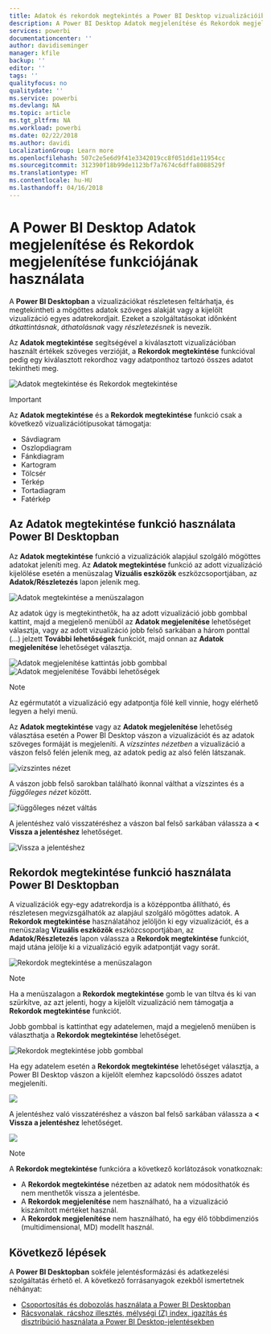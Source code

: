 ```yaml
---
title: Adatok és rekordok megtekintés a Power BI Desktop vizualizációiban
description: A Power BI Desktop Adatok megjelenítése és Rekordok megjelenítése funkciójának használata a részletek feltárásához
services: powerbi
documentationcenter: ''
author: davidiseminger
manager: kfile
backup: ''
editor: ''
tags: ''
qualityfocus: no
qualitydate: ''
ms.service: powerbi
ms.devlang: NA
ms.topic: article
ms.tgt_pltfrm: NA
ms.workload: powerbi
ms.date: 02/22/2018
ms.author: davidi
LocalizationGroup: Learn more
ms.openlocfilehash: 507c2e5e6d9f41e3342019cc8f051dd1e11954cc
ms.sourcegitcommit: 312390f18b99de1123bf7a7674c6dffa8088529f
ms.translationtype: HT
ms.contentlocale: hu-HU
ms.lasthandoff: 04/16/2018
---
```

# <a name="use-see-data-and-see-records-in-power-bi-desktop"></a>A Power BI Desktop Adatok megjelenítése és Rekordok megjelenítése funkciójának használata
A **Power BI Desktopban** a vizualizációkat részletesen feltárhatja, és megtekintheti a mögöttes adatok szöveges alakját vagy a kijelölt vizualizáció egyes adatrekordjait. Ezeket a szolgáltatásokat időnként *átkattintásnak*, *áthatolásnak* vagy *részletezésnek* is nevezik.

Az **Adatok megtekintése** segítségével a kiválasztott vizualizációban használt értékek szöveges verzióját, a **Rekordok megtekintése** funkcióval pedig egy kiválasztott rekordhoz vagy adatponthoz tartozó összes adatot tekintheti meg. 

![Adatok megtekintése és Rekordok megtekintése](media/desktop-see-data-see-records/see-data-record.png)

>[!IMPORTANT]
>Az **Adatok megtekintése** és a **Rekordok megtekintése** funkció csak a következő vizualizációtípusokat támogatja:
>  - Sávdiagram
>  - Oszlopdiagram
>  - Fánkdiagram
>  - Kartogram
>  - Tölcsér
>  - Térkép
>  - Tortadiagram
>  - Fatérkép

## <a name="use-see-data-in-power-bi-desktop"></a>Az Adatok megtekintése funkció használata Power BI Desktopban

Az **Adatok megtekintése** funkció a vizualizációk alapjául szolgáló mögöttes adatokat jeleníti meg. Az **Adatok megtekintése** funkció az adott vizualizáció kijelölése esetén a menüszalag **Vizuális eszközök** eszközcsoportjában, az **Adatok/Részletezés** lapon jelenik meg.

![Adatok megtekintése a menüszalagon](media/desktop-see-data-see-records/see-data1.png)

Az adatok úgy is megtekinthetők, ha az adott vizualizáció jobb gombbal kattint, majd a megjelenő menüből az **Adatok megjelenítése** lehetőséget választja, vagy az adott vizualizáció jobb felső sarkában a három ponttal (...) jelzett **További lehetőségek** funkciót, majd onnan az **Adatok megjelenítése** lehetőséget választja.

![Adatok megjelenítése kattintás jobb gombbal](media/desktop-see-data-see-records/see-data2.png)&nbsp;&nbsp;![Adatok megjelenítése További lehetőségek](media/desktop-see-data-see-records/see-data3.png)

> [!NOTE]
> Az egérmutatót a vizualizáció egy adatpontja fölé kell vinnie, hogy elérhető legyen a helyi menü.

Az **Adatok megtekintése** vagy az **Adatok megjelenítése** lehetőség választása esetén a Power BI Desktop vászon a vizualizációt és az adatok szöveges formáját is megjeleníti. A *vízszintes nézetben* a vizualizáció a vászon felső felén jelenik meg, az adatok pedig az alsó felén látszanak. 

![vízszintes nézet](media/desktop-see-data-see-records/see-data4a.png)

A vászon jobb felső sarokban található ikonnal válthat a vízszintes és a *függőleges nézet* között.

![függőleges nézet váltás](media/desktop-see-data-see-records/see-data4.png)

A jelentéshez való visszatéréshez a vászon bal felső sarkában válassza a **< Vissza a jelentéshez** lehetőséget.

![Vissza a jelentéshez](media/desktop-see-data-see-records/see-data5.png)

## <a name="use-see-records-in-power-bi-desktop"></a>Rekordok megtekintése funkció használata Power BI Desktopban

A vizualizációk egy-egy adatrekordja is a középpontba állítható, és részletesen megvizsgálhatók az alapjául szolgáló mögöttes adatok. A **Rekordok megtekintése** használatához jelöljön ki egy vizualizációt, és a menüszalag **Vizuális eszközök** eszközcsoportjában, az **Adatok/Részletezés** lapon válassza a **Rekordok megtekintése** funkciót, majd utána jelölje ki a vizualizáció egyik adatpontját vagy sorát. 

![Rekordok megtekintése a menüszalagon](media/desktop-see-data-see-records/see-record1.png)

> [!NOTE]
> Ha a menüszalagon a **Rekordok megtekintése** gomb le van tiltva és ki van szürkítve, az azt jelenti, hogy a kijelölt vizualizáció nem támogatja a **Rekordok megtekintése** funkciót.

Jobb gombbal is kattinthat egy adatelemen, majd a megjelenő menüben is választhatja a **Rekordok megtekintése** lehetőséget.

![Rekordok megtekintése jobb gombbal](media/desktop-see-data-see-records/see-record2.png)

Ha egy adatelem esetén a **Rekordok megtekintése** lehetőséget választja, a Power BI Desktop vászon a kijelölt elemhez kapcsolódó összes adatot megjeleníti. 

![](media/desktop-see-data-see-records/see-record3.png)

A jelentéshez való visszatéréshez a vászon bal felső sarkában válassza a **< Vissza a jelentéshez** lehetőséget.

![](media/desktop-see-data-see-records/see-record4.png)

> [!NOTE]
>A **Rekordok megtekintése** funkcióra a következő korlátozások vonatkoznak:
> - A **Rekordok megtekintése** nézetben az adatok nem módosíthatók és nem menthetők vissza a jelentésbe.
> - A **Rekordok megjelenítése** nem használható, ha a vizualizáció kiszámított mértéket használ.
> - A **Rekordok megjelenítése** nem használható, ha egy élő többdimenziós (multidimensional, MD) modellt használ.

## <a name="next-steps"></a>Következő lépések
A **Power BI Desktopban** sokféle jelentésformázási és adatkezelési szolgáltatás érhető el. A következő forrásanyagok ezekből ismertetnek néhányat:

* [Csoportosítás és dobozolás használata a Power BI Desktopban](desktop-grouping-and-binning.md)
* [Rácsvonalak, rácshoz illesztés, mélységi (Z) index, igazítás és disztribúció használata a Power BI Desktop-jelentésekben](desktop-gridlines-snap-to-grid.md)

